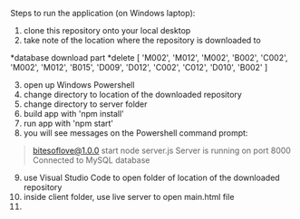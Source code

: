 Steps to run the application (on Windows laptop): 

1) clone this repository onto your local desktop
2) take note of the location where the repository is downloaded to

*database download part 
*delete 
[
  'M002', 'M012', 'M002',
  'B002', 'C002', 'M002',
  'M012', 'B015', 'D009',
  'D012', 'C002', 'C012',
  'D010', 'B002'
]

3) open up Windows Powershell 
4) change directory to location of the downloaded repository 
5) change directory to server folder 
6) build app with 'npm install'
7) run app with 'npm start'
8) you will see messages on the Powershell command prompt: 

> bitesoflove@1.0.0 start
> node server.js
Server is running on port 8000
Connected to MySQL database

9) use Visual Studio Code to open folder of location of the downloaded repository 
10) inside client folder, use live server to open main.html file
11) 
